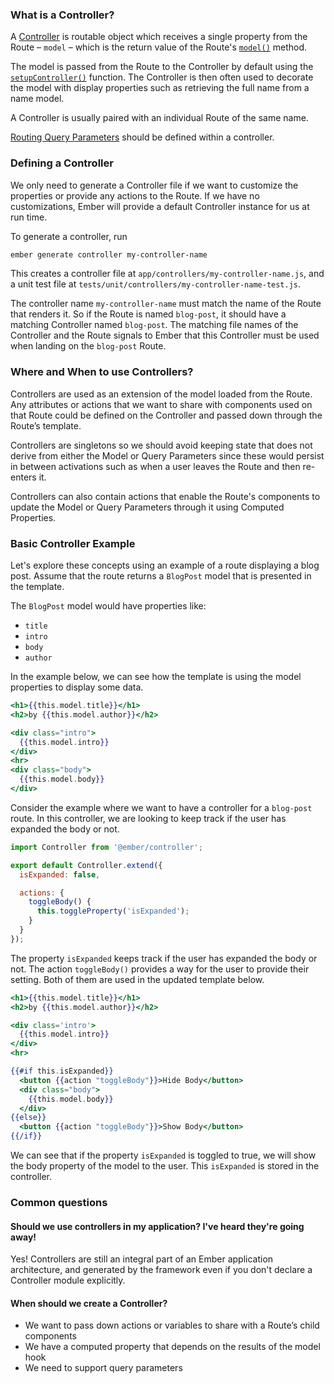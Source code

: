 ### What is a Controller?

A [Controller](https://api.emberjs.com/ember/3.13/classes/Controller) is routable object which receives a single property from the Route – `model` – which is the return value of the Route's [`model()`](https://api.emberjs.com/ember/3.13/classes/Route/methods?anchor=model) method.

The model is passed from the Route to the Controller by default using the [`setupController()`](https://api.emberjs.com/ember/3.13/classes/Route/methods/setupController?anchor=setupController) function. The Controller is then often used to decorate the model with display properties such as retrieving the full name from a name model.

A Controller is usually paired with an individual Route of the same name.

[Routing Query Parameters](../routing/query-params/) should be defined within a controller.

### Defining a Controller

We only need to generate a Controller file if we want to customize the properties or provide any actions to the Route. If we have no customizations, Ember will provide a default Controller instance for us at run time.

To generate a controller, run
```bash
ember generate controller my-controller-name
```

This creates a controller file at `app/controllers/my-controller-name.js`, and a unit test file at `tests/unit/controllers/my-controller-name-test.js`.

The controller name `my-controller-name` must match the name of the Route that renders it. So if the Route is named `blog-post`, it should have a matching Controller named `blog-post`. The matching file names of the Controller and the Route signals to Ember that this Controller must be used when landing on the `blog-post` Route.

### Where and When to use Controllers?

Controllers are used as an extension of the model loaded from the Route. Any attributes or actions that we want to share with components used on that Route could be defined on the Controller and passed down through the Route’s template.

Controllers are singletons so we should avoid keeping state that does not derive from either the Model or Query Parameters since these would persist in between activations such as when a user leaves the Route and then re-enters it.

Controllers can also contain actions that enable the Route's components to update the Model or Query Parameters through it using Computed Properties.

### Basic Controller Example

Let's explore these concepts using an example of a route displaying a blog post. Assume that the route returns a `BlogPost` model that is presented in the template.

The `BlogPost` model would have properties like:

* `title`
* `intro`
* `body`
* `author`

In the example below, we can see how the template is using the model properties to display some data.

```handlebars {data-filename=app/templates/blog-post.hbs}
<h1>{{this.model.title}}</h1>
<h2>by {{this.model.author}}</h2>

<div class="intro">
  {{this.model.intro}}
</div>
<hr>
<div class="body">
  {{this.model.body}}
</div>
```

Consider the example where we want to have a controller for a `blog-post` route. In this controller, we are looking to keep track if the user has expanded the body or not.

```javascript {data-filename=app/controllers/blog-post.js}
import Controller from '@ember/controller';

export default Controller.extend({
  isExpanded: false,

  actions: {
    toggleBody() {
      this.toggleProperty('isExpanded');
    }
  }
});
```

The property `isExpanded` keeps track if the user has expanded the body or not. The action `toggleBody()` provides a way for the user to provide their setting. Both of them are used in the updated template below.

```handlebars {data-filename=app/templates/blog-post.hbs}
<h1>{{this.model.title}}</h1>
<h2>by {{this.model.author}}</h2>

<div class='intro'>
  {{this.model.intro}}
</div>
<hr>

{{#if this.isExpanded}}
  <button {{action "toggleBody"}}>Hide Body</button>
  <div class="body">
    {{this.model.body}}
  </div>
{{else}}
  <button {{action "toggleBody"}}>Show Body</button>
{{/if}}
```

We can see that if the property `isExpanded` is toggled to true, we will show the body property of the model to the user. This `isExpanded` is stored in the controller.

### Common questions

#### Should we use controllers in my application? I've heard they're going away!

Yes! Controllers are still an integral part of an Ember application architecture, and generated by the framework even if you don't declare a Controller module explicitly.

#### When should we create a Controller?

* We want to pass down actions or variables to share with a Route’s child components
* We have a computed property that depends on the results of the model hook
* We need to support query parameters
